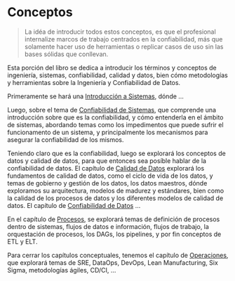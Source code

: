 # Conceptos
> La idéa de introducir todos estos conceptos, es que el profesional internalize marcos de trabajo centrados en la confiabilidad, más que solamente hacer uso de herramientas o replicar casos de uso sin las bases sólidas que conllevan.

Esta porción del libro se dedica a introducir los términos y conceptos de ingeniería, sistemas, confiabilidad, calidad y datos, bien cómo metodologías y herramientas sobre la Ingeniería y Confiabilidad de Datos.

Primeramente se hará una [Introducción a Sistemas](./concepts/systems_intro.html), dónde ...

Luego, sobre el tema de [Confiabilidad de Sistemas](./concepts/systems_reliability.md), que comprende una introducción sobre que es la confiabilidad, y cómo entenderla en el ámbito de sistemas, abordando temas como los impedimentos que puede sufrir el funcionamento de un sistema, y principalmente los mecanismos para asegurar la confiabilidad de los mismos.

Teniendo claro que es la confiabilidad, luego se explorará los conceptos de datos y calidad de datos, para que entonces sea posíble hablar de la confiabilidad de datos. El capítulo de [Calidad de Datos](./concepts/data_quality_intro.md) explorará los fundamentos de calidad de datos, como el ciclo de vida de los datos, y temas de gobierno y gestión de los datos, los datos maestros, dónde exploramos su arquitectura, modelos de madurez y estándares, bien como la calidad de los procesos de datos y los diferentes modelos de calidad de datos. El capítulo de [Confiabilidad de Datos](./concepts/data_relibility.md) ...

En el capítulo de [Procesos](), se explorará temas de definición de procesos dentro de sistemas, flujos de datos e información, flujos de trabajo, la orquestación de procesos, los DAGs, los pipelines, y por fin conceptos de ETL y ELT.

Para cerrar los capítulos conceptuales, tenemos el capítulo de [Operaciones](), que explorará temas de SRE, DataOps, DevOps, Lean Manufacturing, Six Sigma, metodologías ágiles, CD/CI, ...